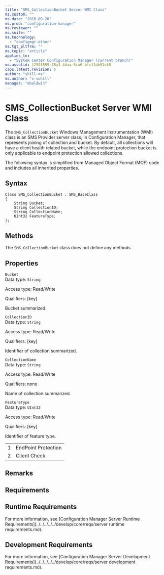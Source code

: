 ```yaml
---
title: "SMS_CollectionBucket Server WMI Class"
ms.custom: ""
ms.date: "2016-09-20"
ms.prod: "configuration-manager"
ms.reviewer: ""
ms.suite: ""
ms.technology: 
  - "configmgr-other"
ms.tgt_pltfrm: ""
ms.topic: "article"
applies_to: 
  - "System Center Configuration Manager (current branch)"
ms.assetid: f2591859-78a3-4daa-8ca6-bfcf1db91c68
caps.latest.revision: 5
author: "shill-ms"
ms.author: "v-suhill"
manager: "mbaldwin"
---
```

# SMS_CollectionBucket Server WMI Class
The `SMS_CollectionBucket` Windows Management Instrumentation (WMI) class is an SMS Provider server class, in Configuration Manager, that represents joining of collection and bucket. By default, all collections will have a client health related bucket, while the endpoint protection bucket is only applicable to endpoint protection allowed collections.  
  
 The following syntax is simplified from Managed Object Format (MOF) code and includes all inherited properties.  
  
## Syntax  
  
```  
Class SMS_CollectionBucket : SMS_BaseClass  
{  
    String Bucket;  
    String CollectionID;  
    String CollectionName;  
    UInt32 FeatureType;  
};  
```  
  
## Methods  
 The `SMS_CollectionBucket` class does not define any methods.  
  
## Properties  
 `Bucket`  
 Data type: `String`  
  
 Access type: Read/Write  
  
 Qualifiers: [key]  
  
 Bucket summarized.  
  
 `CollectionID`  
 Data type: `String`  
  
 Access type: Read/Write  
  
 Qualifiers: [key]  
  
 Identifier of collection summarized.  
  
 `CollectionName`  
 Data type: `String`  
  
 Access type: Read/Write  
  
 Qualifiers: none  
  
 Name of collection summarized.  
  
 `FeatureType`  
 Data type: `UInt32`  
  
 Access type: Read/Write  
  
 Qualifiers: [key]  
  
 Identifier of feature type.  
  
|||  
|-|-|  
|1|EndPoint Protection|  
|2|Client Check|  
  
## Remarks  
  
## Requirements  
  
## Runtime Requirements  
 For more information, see [Configuration Manager Server Runtime Requirements](../../../../../develop/core/reqs/server runtime requirements.md).  
  
## Development Requirements  
 For more information, see [Configuration Manager Server Development Requirements](../../../../../develop/core/reqs/server development requirements.md).
